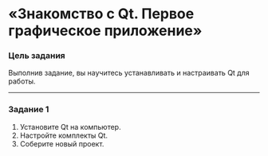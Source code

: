 # «Знакомство с Qt. Первое графическое приложение»

### Цель задания

Выполнив задание, вы научитесь устанавливать и настраивать Qt для работы.

------


### Задание 1

1. Установите Qt на компьютер.
2. Настройте комплекты Qt.
3. Соберите новый проект.




